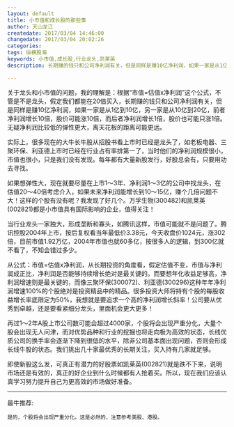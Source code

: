 ```yaml
---
layout: default
title: 小市值和成长股的那些事
author: 天山龙江
createdate: 2017/03/04 14:46:00
changedate: 2017/03/04 20:02:26
categories:
tags: 纵横股海
keywords: 小市值,成长股,行业龙头,凯莱英
description: 长期赚的钱只和公司净利润有关，但是同样是赚10亿净利润，如果一家是从1亿到10亿，另一家是从10亿到20亿，前者净利润增长10倍，股价可能涨10倍

---
```


关于龙头和小市值的问题，我的理解是：根据“市值=估值x净利润”这个公式，不管是不是龙头，假定我们都能在20倍买入，长期赚的钱只和公司净利润有关，但是同样是赚10亿净利润，如果一家是从1亿到10亿，另一家是从10亿到20亿，前者净利润增长10倍，股价可能涨10倍，而后者净利润增长1倍，股价也可能只涨1倍。无疑净利润比较低的弹性更大，离天花板的距离可能更远。

实际上，很多现在的大牛长牛股从招股书看上市时已经是龙头了，如老板电器、三聚环保、利亚德上市时已经在行业占有率排第一了，当时他们的净利润规模很小，市值也很小，只是我们没有发现。每年都有大量新股发行，好股总会有，只要用功去寻找。

如果想弹性大，现在就要尽量在上市1～3年、净利润1～3亿的公司中找龙头，在估值20～40倍考虑介入，如果未来净利润能增长到10～15亿，赚个几倍问题不大！这样的个股有没有呢？我发现了好几个。万孚生物(300482)和凯莱英(002821)都是小市值具有国际影响的企业，值得关注！

当行业龙头一家独大，形成垄断和寡头，如腾讯这样，市值可能就不是问题了。腾讯控股2004年上市，按后复权看当年最低价3.38元，今天收盘价1024元，涨302倍，目前市值1.92万亿，2004年市值也就60多亿，按很多人的逻辑，到300亿就不看了，不知会错过多少。

从公式：市值=估值x净利润，从长期投资的角度看，假定估值不变，市值与净利润成正比，净利润是否能够持续增长绝对是最关键的。而要想年化收益足够高，净利润增速则是最关键的，而像三聚环保(300072)、利亚德(300296)这种年年净利润增速100%的个股绝对是投资精品中的精品。很多投资大师将持有个股的每股收益增长率底限定为50%，我想就是要追求一个高的净利润增长斜率！公司要从优秀到卓越，还是要看紧细分龙头，里面机会更大更多！

再过1～2年A股上市公司数可能会超过4000家，个股将会出现严重分化，大量个股会出现无人问津，而对优势品种和行业的挖掘也将走向极为高效的状态，长线优质公司的换手率会逐渐下降到很低的水平，除非公司基本面出现问题，否则会形成长线牛股的状态。我们挑出几十家最优秀的长期关注，买入持有几家就足够。

即使新股这么发，可真正有潜力的好股票如凯莱英(002821)就是跌不下来，说明市场还是有效的，真正的好企业到什么时候都有人抢着买。所以，现在我们应该认真学习努力提升自己为更高效的市场做好准备。

----

最牛推荐:

	是的，个股将会出现严重分化。这是必然的，注意参考美股、港股。
